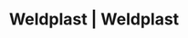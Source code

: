 ---
Filename: "eshop-products-variant637"
Link: "file:/Users/vinayakpatel/Downloads/www.weldplast.cz/eshop_products_compare/add/eshop-products-variant637"
product_name: "null"
product_id: "null"
title: "Weldplast | Weldplast"
product_desc: ""
product_specs: ""
product_downloads: ""
href: ""
p_desc_2: ""
accessories: ""
similar_products: ""
---